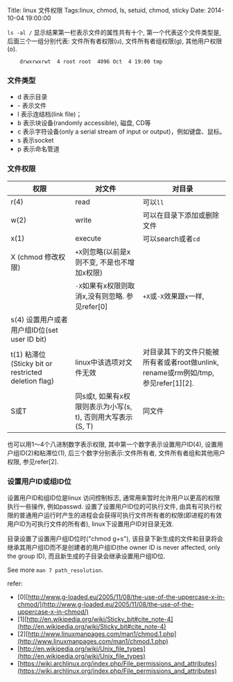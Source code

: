 Title: linux 文件权限
Tags:linux, chmod, ls, setuid, chmod, sticky
Date: 2014-10-04 19:00:00

`ls -al /`  显示结果第一栏表示文件的属性共有十个, 第一个代表这个文件类型是, 后面三个一组分别代表: 文件所有者权限(u), 文件所有者组权限(g), 其他用户权限(o).

        drwxrwxrwt  4 root root  4096 Oct  4 19:00 tmp

### 文件类型  

- d 表示目录  
- \- 表示文件  
- l 表示连结档(link file)；   
- b 表示块设备(randomly accessible), 磁盘, CD等  
- c 表示字符设备(only a serial stream of input or output)，例如键盘、鼠标。   
- s 表示socket
- p 表示命名管道

### 文件权限  

权限| 对文件                      | 对目录
----|-----------------------------|--------------------------------------
r(4)| read                        | 可以`ll`
w(2)| write                       | 可以在目录下添加或删除文件
x(1)| execute                     | 可以search或者`cd`
X (chmod 修改权限)|`+X`则忽略(以前是x则不变, 不是也不增加x权限)|
    |`-X`如果有x权限则取消x,没有则忽略. 参见refer[0] | `+X`或`-X`效果跟`x`一样, 
s(4) 设置用户或者用户组ID位(set user ID bit)| |
t(1) 粘滞位(Sticky bit or restricted deletion flag)| linux中该选项对文件无效|对目录其下的文件只能被所有者或者root做unlink, rename或rm例如/tmp, 参见refer[1][2].
S或T| 同s或t, 如果有x权限则表示为小写(s, t), 否则用大写表示(S, T)| 同文件
    
也可以用1～4个八进制数字表示权限, 其中第一个数字表示设置用户ID(4), 设置用户组ID(2)和粘滞位(1), 后三个数字分别表示:文件所有者, 文件所有者组和其他用户权限, 参见refer[2].

### 设置用户ID或组ID位  
设置用户ID和组ID位是linux 访问控制标志, 通常用来暂时允许用户以更高的权限执行一些操作, 例如passwd. 设置了设置用户ID位的可执行文件, 由具有可执行权限的普通用户运行时产生的进程会会获得可执行文件所有者的权限(即进程的有效用户ID为可执行文件的所有者), linux下设置用户ID对目录无效. 

目录设置了设置用户组ID位时("chmod g+s"), 该目录下新生成的文件和目录将会继承其用户组ID而不是创建者的用户组ID(the owner ID is never affected, only the group ID), 而且新生成的子目录会继承设置用户组ID位.

See more `man 7 path_resolution`.

refer:

- [0][http://www.g-loaded.eu/2005/11/08/the-use-of-the-uppercase-x-in-chmod/](http://www.g-loaded.eu/2005/11/08/the-use-of-the-uppercase-x-in-chmod/)
- [1][http://en.wikipedia.org/wiki/Sticky_bit#cite_note-4](http://en.wikipedia.org/wiki/Sticky_bit#cite_note-4)
- [2][http://www.linuxmanpages.com/man1/chmod.1.php](http://www.linuxmanpages.com/man1/chmod.1.php)
- [http://en.wikipedia.org/wiki/Unix_file_types](http://en.wikipedia.org/wiki/Unix_file_types)
- [https://wiki.archlinux.org/index.php/File_permissions_and_attributes](https://wiki.archlinux.org/index.php/File_permissions_and_attributes)

